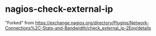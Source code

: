 # nagios-check-external-ip

"Forked" from https://exchange.nagios.org/directory/Plugins/Network-Connections%2C-Stats-and-Bandwidth/check_external_ip-2Epy/details